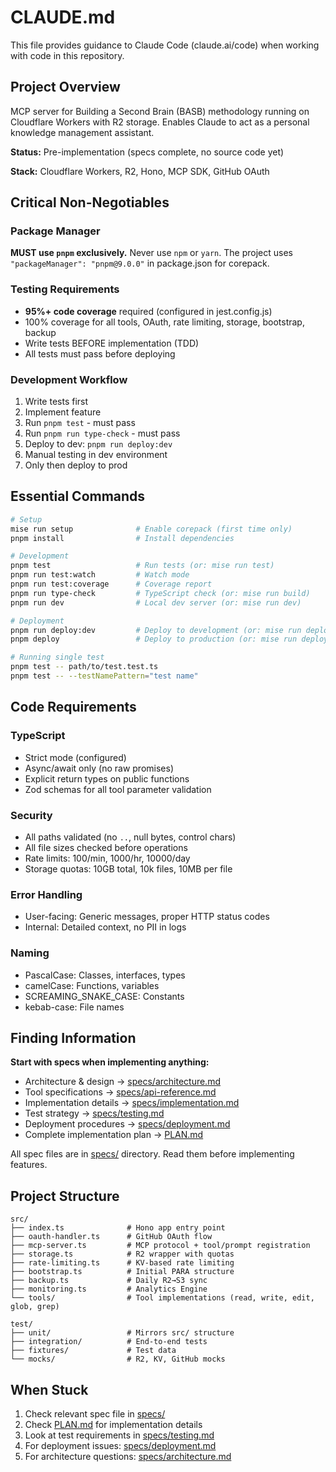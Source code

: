 # CLAUDE.md

This file provides guidance to Claude Code (claude.ai/code) when working with code in this repository.

## Project Overview

MCP server for Building a Second Brain (BASB) methodology running on Cloudflare Workers with R2 storage. Enables Claude to act as a personal knowledge management assistant.

**Status:** Pre-implementation (specs complete, no source code yet)

**Stack:** Cloudflare Workers, R2, Hono, MCP SDK, GitHub OAuth

## Critical Non-Negotiables

### Package Manager
**MUST use `pnpm` exclusively.** Never use `npm` or `yarn`. The project uses `"packageManager": "pnpm@9.0.0"` in package.json for corepack.

### Testing Requirements
- **95%+ code coverage** required (configured in jest.config.js)
- 100% coverage for all tools, OAuth, rate limiting, storage, bootstrap, backup
- Write tests BEFORE implementation (TDD)
- All tests must pass before deploying

### Development Workflow
1. Write tests first
2. Implement feature
3. Run `pnpm test` - must pass
4. Run `pnpm run type-check` - must pass
5. Deploy to dev: `pnpm run deploy:dev`
6. Manual testing in dev environment
7. Only then deploy to prod

## Essential Commands

```bash
# Setup
mise run setup              # Enable corepack (first time only)
pnpm install                # Install dependencies

# Development
pnpm test                   # Run tests (or: mise run test)
pnpm run test:watch         # Watch mode
pnpm run test:coverage      # Coverage report
pnpm run type-check         # TypeScript check (or: mise run build)
pnpm run dev                # Local dev server (or: mise run dev)

# Deployment
pnpm run deploy:dev         # Deploy to development (or: mise run deploy:dev)
pnpm deploy                 # Deploy to production (or: mise run deploy)

# Running single test
pnpm test -- path/to/test.test.ts
pnpm test -- --testNamePattern="test name"
```

## Code Requirements

### TypeScript
- Strict mode (configured)
- Async/await only (no raw promises)
- Explicit return types on public functions
- Zod schemas for all tool parameter validation

### Security
- All paths validated (no `..`, null bytes, control chars)
- All file sizes checked before operations
- Rate limits: 100/min, 1000/hr, 10000/day
- Storage quotas: 10GB total, 10k files, 10MB per file

### Error Handling
- User-facing: Generic messages, proper HTTP status codes
- Internal: Detailed context, no PII in logs

### Naming
- PascalCase: Classes, interfaces, types
- camelCase: Functions, variables
- SCREAMING_SNAKE_CASE: Constants
- kebab-case: File names

## Finding Information

**Start with specs when implementing anything:**
- Architecture & design → [specs/architecture.md](specs/architecture.md)
- Tool specifications → [specs/api-reference.md](specs/api-reference.md)
- Implementation details → [specs/implementation.md](specs/implementation.md)
- Test strategy → [specs/testing.md](specs/testing.md)
- Deployment procedures → [specs/deployment.md](specs/deployment.md)
- Complete implementation plan → [PLAN.md](PLAN.md)

All spec files are in [specs/](specs/) directory. Read them before implementing features.

## Project Structure

```
src/
├── index.ts              # Hono app entry point
├── oauth-handler.ts      # GitHub OAuth flow
├── mcp-server.ts         # MCP protocol + tool/prompt registration
├── storage.ts            # R2 wrapper with quotas
├── rate-limiting.ts      # KV-based rate limiting
├── bootstrap.ts          # Initial PARA structure
├── backup.ts             # Daily R2→S3 sync
├── monitoring.ts         # Analytics Engine
└── tools/                # Tool implementations (read, write, edit, glob, grep)

test/
├── unit/                 # Mirrors src/ structure
├── integration/          # End-to-end tests
├── fixtures/             # Test data
└── mocks/                # R2, KV, GitHub mocks
```

## When Stuck

1. Check relevant spec file in [specs/](specs/)
2. Check [PLAN.md](PLAN.md) for implementation details
3. Look at test requirements in [specs/testing.md](specs/testing.md)
4. For deployment issues: [specs/deployment.md](specs/deployment.md)
5. For architecture questions: [specs/architecture.md](specs/architecture.md)

